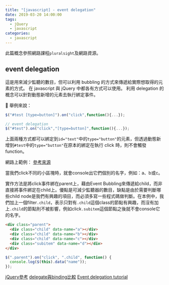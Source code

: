 ```yaml
---
title: "[javascript] - event delegation"
date: 2019-03-20 14:00:00
tags:
  - jQuery
  - javascript
categories:
  - javascript
---
```

此篇概念參照網路課程`pluralsight`及網路資源。

## event delegation

這是用來減少監聽的數目，但可以利用 bubbling 的方式來傳遞給實際想取得的元素的方式。
在 javascript 與 jQuery 中都各有方式可以使用。
利用 delegation 的概念可以針對動態新增的元素去執行綁定事件。

 舉例來說：

```js
$("#test [type=button]").on("click",function(){...});
```

```js
// event delegation
$("#test").on("click","[type=button]",function(){...});
```

上面兩種方式都可以綁定到`id="text"`中的`type="button"`的元素，但透過動態新增到`#test`中的`type="button"`在原本的綁定在執行 click 時，則不會觸發 function。

網路上範例：
[參考來源](http://cythilya.blogspot.com/2015/07/javascript-event-delegation.html)

當我們click不同的小區塊時，就會console出它們個別的名字，例如：a、b或c。

實作方法是將click事件綁在parent上，藉由Event Bubbling來傳遞給child，而非直接將事件綁定在child上。優點是可減少監聽器的數目，缺點是由於需要判斷哪些child node是我們有興趣的項目，而必須多寫一些程式碼做判斷。在本例中，我們加上一個filter`.child`，表示只對有`.child`這個class的節點有興趣，而沒有加上`.child`的節點則不被影響，例如click`.subitem`這個節點之後就不會console它的名字。


```html
<div class="parent">
  <div class="child" data-name="a"></div>
  <div class="child" data-name="b"></div>
  <div class="child" data-name="c"></div>
  <div class="subitem" data-name="d"></div>
</div>
```

```js
$(".parent").on("click", ".child", function() {
  console.log($(this).data("name"));
});
```

[jQuery參考](https://harttle.land/2015/06/26/jquery-event.html)
[delegate與binding比較](https://ithelp.ithome.com.tw/articles/10120565)
[Event delegation tutorial](http://javascript.info/event-delegation)